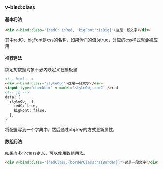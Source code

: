 ### v-bind:class

#### 基本用法
``` html
<div v-bind:class="{redC: isRed, 'bigFont':isBig}">这是一段文字</div>
```
其中redC、bigFont是css的名称，如果他们的值为true，对应的css样式就会被应用

#### 推荐用法
绑定的数据对象不必内联定义在模板里
``` html
<!-- html -->
<div v-bind:class="styleObj">这是一段文字</div>
<input type="checkbox" v-model='styleObj.redC' />red
<!-- js -->
data: {
  styleObj: {
    redC: true,
    bigFont: false,
  },
}
```
将配置写到一个字典中，然后通过obj.key的方式更新属性。

#### 数组用法
如果有多个class定义，可以使用数组用法。
``` html
<div v-bind:class="[redClass,{borderClass:hasBorder}]">这是一段文字</div>
```
